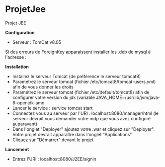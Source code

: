 # ProjetJee
Projet JEE 

**Configuration**
- Serveur : TomCat v8.05

Si des erreurs de ForeignKey apparaissent installer les .deb de mysql à l'adresse : 


**Installation**
- Installez le serveur Tomcat (de préférence le serveur tomcat8)
- Paramétrez le serveur tomcat (fichier /etc/tomcat8/tomcat-users.xml) afin de vous donner les droits
- Paramétrez le serveur tomcat (fichier /etc/default/tomcat8) afin de configurer votre version du jdk (variable JAVA_HOME=/usr/lib/jvm/java-8-openjdk-amd
- Lancer le service : service tomcat start
- Connectez vous au serveur par l'URI : localhost:8080/manager/html (le serveur devrait vous demander votre mdp que vous avez configuré auparavant)
- Dans l'onglet "Deployer" ajoutez votre .war et cliquez sur "Deployer". Votre projet devrait apparaître dans l'onglet "Applications"
- Cliquez sur "Démarrer" devant le projet

**Lancement**
- Entrez l'URI : localhost:8080/J2EE/signin
